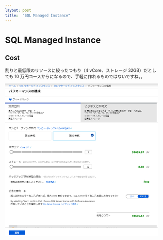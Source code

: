 ```yaml
---
layout: post
title:  "SQL Managed Instance"
---
```


# SQL Managed Instance

## Cost

割りと最低限のリソースに絞ったつもり（4 vCore、ストレージ 32GB）だとしても 10 万円コースからになるので、手軽に作れるものではないですね。。

![cost](/assets/cost.png)